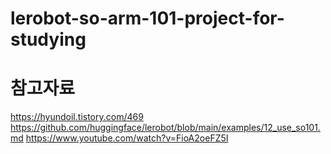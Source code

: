 # lerobot-so-arm-101-project-for-studying







# 참고자료 
https://hyundoil.tistory.com/469
https://github.com/huggingface/lerobot/blob/main/examples/12_use_so101.md
https://www.youtube.com/watch?v=FioA2oeFZ5I
